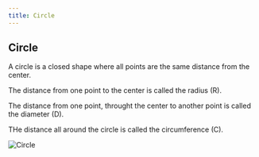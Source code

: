 ```yaml
---
title: Circle
---
```

## Circle

A circle is a closed shape where all points are the same distance from the center.

The distance from one point to the center is called the radius (R).

The distance from one point, throught the center to another point is called the diameter (D).

THe distance all around the circle is called the circumference (C). 

![Circle](https://upload.wikimedia.org/wikipedia/commons/0/03/Circle-withsegments.svg)

